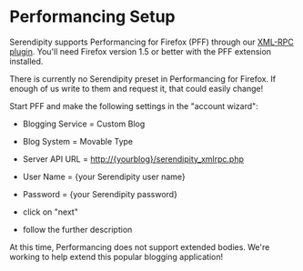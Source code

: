 Performancing Setup
===================

Serendipity supports Performancing for Firefox (PFF) through our [XML-RPC plugin](http://spartacus.s9y.org/cvs/additional_plugins/serendipity_event_xmlrpc.zip). You'll need Firefox version 1.5 or better with the PFF extension installed.

There is currently no Serendipity preset in Performancing for Firefox. If enough of us write to them and request it, that could easily change!

Start PFF and make the following settings in the "account wizard":

- Blogging Service = Custom Blog

- Blog System = Movable Type

- Server API URL = [http://{yourblog}/serendipity\_xmlrpc.php](http://%7Byourblog%7D/serendipity_xmlrpc.php)

- User Name = {your Serendipity user name}

- Password = {your Serendipity password}

- click on "next"

- follow the further description

At this time, Performancing does not support extended bodies. We're working to help extend this popular blogging application!
